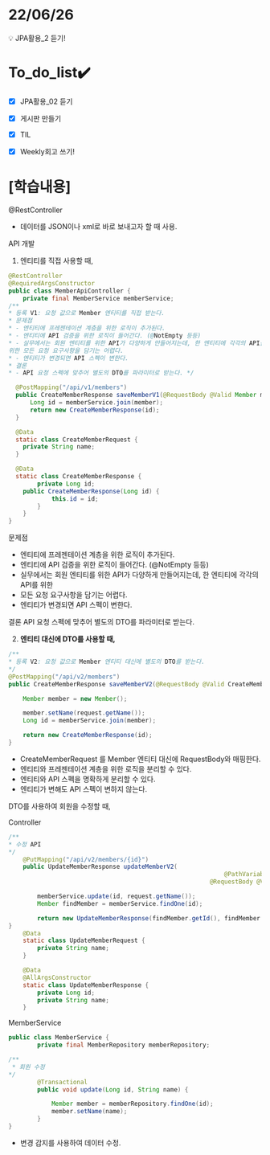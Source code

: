 # 22/06/26
<aside>
💡 JPA활용_2 듣기!

</aside>

# To_do_list✔️

- [x]  JPA활용_02 듣기
- [x]  게시판 만들기
- [x]  TIL
- [x]  Weekly회고 쓰기!


# [학습내용]

@RestController

- 데이터를 JSON이나 xml로 바로 보내고자 할 때 사용.

API 개발

 1. 엔티티를 직접 사용할 때,

```java
@RestController
@RequiredArgsConstructor
public class MemberApiController {
    private final MemberService memberService;
/**
* 등록 V1: 요청 값으로 Member 엔티티를 직접 받는다.
* 문제점
* - 엔티티에 프레젠테이션 계층을 위한 로직이 추가된다.
* - 엔티티에 API 검증을 위한 로직이 들어간다. (@NotEmpty 등등)
* - 실무에서는 회원 엔티티를 위한 API가 다양하게 만들어지는데, 한 엔티티에 각각의 API를
위한 모든 요청 요구사항을 담기는 어렵다.
* - 엔티티가 변경되면 API 스펙이 변한다.
* 결론
* - API 요청 스펙에 맞추어 별도의 DTO를 파라미터로 받는다. */

  @PostMapping("/api/v1/members")
  public CreateMemberResponse saveMemberV1(@RequestBody @Valid Member member){
      Long id = memberService.join(member);
      return new CreateMemberResponse(id);
  }

  @Data
  static class CreateMemberRequest {
    private String name;
  }

  @Data
  static class CreateMemberResponse {
		private Long id;
    public CreateMemberResponse(Long id) {
            this.id = id;
		} 
	}
}
```

문제점

- 엔티티에 프레젠테이션 계층을 위한 로직이 추가된다.
- 엔티티에 API 검증을 위한 로직이 들어간다. (@NotEmpty 등등)
- 실무에서는 회원 엔티티를 위한 API가 다양하게 만들어지는데, 한 엔티티에 각각의 API를 위한
- 모든 요청 요구사항을 담기는 어렵다.
- 엔티티가 변경되면 API 스펙이 변한다.

결론
API 요청 스펙에 맞추어 별도의 DTO를 파라미터로 받는다.

 2. **엔티티 대신에 DTO를 사용할 때,**

```java
/**
* 등록 V2: 요청 값으로 Member 엔티티 대신에 별도의 DTO를 받는다.
*/
@PostMapping("/api/v2/members")
public CreateMemberResponse saveMemberV2(@RequestBody @Valid CreateMemberRequest request) {

    Member member = new Member();

    member.setName(request.getName());
    Long id = memberService.join(member);

    return new CreateMemberResponse(id);
}
```

- CreateMemberRequest 를 Member 엔티티 대신에 RequestBody와 매핑한다.
- 엔티티와 프레젠테이션 계층을 위한 로직을 분리할 수 있다.
- 엔티티와 API 스펙을 명확하게 분리할 수 있다.
- 엔티티가 변해도 API 스펙이 변하지 않는다.

DTO를 사용하여 회원을 수정할 때,

Controller

```java
/**
* 수정 API
*/
    @PutMapping("/api/v2/members/{id}")
    public UpdateMemberResponse updateMemberV2(
															@PathVariable("id") Long id,
													    @RequestBody @Valid UpdateMemberRequest request) {

        memberService.update(id, request.getName());
        Member findMember = memberService.findOne(id);

        return new UpdateMemberResponse(findMember.getId(), findMember.getName());
}
    @Data
    static class UpdateMemberRequest {
        private String name;
    }

    @Data
    @AllArgsConstructor
    static class UpdateMemberResponse {
        private Long id;
        private String name;
    }
```

MemberService

```java
public class MemberService {
        private final MemberRepository memberRepository;

/** 
 * 회원 수정
*/
        @Transactional
        public void update(Long id, String name) {

            Member member = memberRepository.findOne(id);
            member.setName(name);
        }
}
```

- 변경 감지를 사용하여 데이터 수정.
